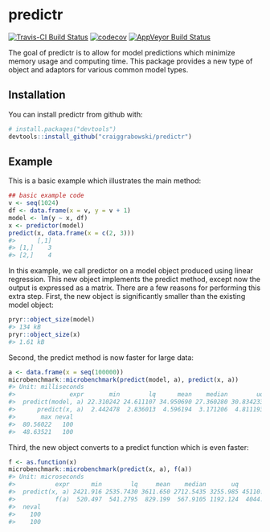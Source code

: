 
<!-- README.md is generated from README.Rmd. Please edit that file -->
predictr
========

[![Travis-CI Build Status](https://travis-ci.org/craiggrabowski/predictr.svg?branch=master)](https://travis-ci.org/craiggrabowski/predictr) [![codecov](https://codecov.io/gh/craiggrabowski/predictr/branch/master/graph/badge.svg)](https://codecov.io/gh/craiggrabowski/predictr) [![AppVeyor Build Status](https://ci.appveyor.com/api/projects/status/github/craiggrabowski/predictr?branch=master&svg=true)](https://ci.appveyor.com/project/craiggrabowski/predictr)

The goal of predictr is to allow for model predictions which minimize memory usage and computing time. This package provides a new type of object and adaptors for various common model types.

Installation
------------

You can install predictr from github with:

``` r
# install.packages("devtools")
devtools::install_github("craiggrabowski/predictr")
```

Example
-------

This is a basic example which illustrates the main method:

``` r
## basic example code
v <- seq(1024)
df <- data.frame(x = v, y = v + 1)
model <- lm(y ~ x, df)
x <- predictor(model)
predict(x, data.frame(x = c(2, 3)))
#>      [,1]
#> [1,]    3
#> [2,]    4
```

In this example, we call predictor on a model object produced using linear regression. This new object implements the predict method, except now the output is expressed as a matrix. There are a few reasons for performing this extra step. First, the new object is significantly smaller than the existing model object:

``` r
pryr::object_size(model)
#> 134 kB
pryr::object_size(x)
#> 1.61 kB
```

Second, the predict method is now faster for large data:

``` r
a <- data.frame(x = seq(100000))
microbenchmark::microbenchmark(predict(model, a), predict(x, a))
#> Unit: milliseconds
#>               expr       min        lq      mean    median        uq
#>  predict(model, a) 22.310242 24.611107 34.950690 27.360280 30.834233
#>      predict(x, a)  2.442478  2.836013  4.596194  3.171206  4.811193
#>       max neval
#>  80.56022   100
#>  48.63521   100
```

Third, the new object converts to a predict function which is even faster:

``` r
f <- as.function(x)
microbenchmark::microbenchmark(predict(x, a), f(a))
#> Unit: microseconds
#>           expr      min        lq     mean    median       uq       max
#>  predict(x, a) 2421.916 2535.7430 3611.650 2712.5435 3255.985 45110.072
#>           f(a)  520.497  541.2795  829.199  567.9105 1192.124  4044.157
#>  neval
#>    100
#>    100
```
